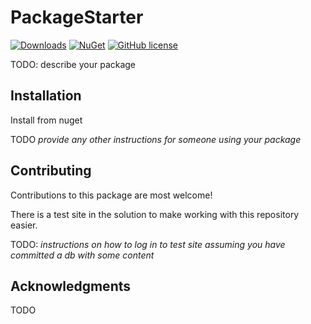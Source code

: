 # PackageStarter

[![Downloads](https://img.shields.io/nuget/dt/Umbraco.Community.PackageStarter?color=cc9900)](https://www.nuget.org/packages/Our.Umbraco.Community.PackageStarter/)
[![NuGet](https://img.shields.io/nuget/vpre/Umbraco.Community.PackageStarter?color=0273B3)](https://www.nuget.org/packages/Our.Umbraco.Community.PackageStarter)
[![GitHub license](https://img.shields.io/github/license/GitHubUser/GitHubRepo?color=8AB803)](LICENSE)

TODO: describe your package

## Installation

Install from nuget

TODO *provide any other instructions for someone using your package*

## Contributing

Contributions to this package are most welcome! 

There is a test site in the solution to make working with this repository easier.

TODO: *instructions on how to log in to test site assuming you have committed a db with some content*

## Acknowledgments

TODO